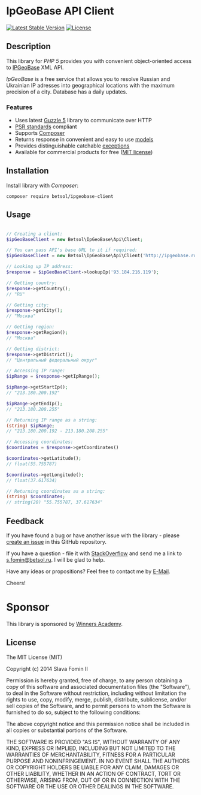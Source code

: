 # IpGeoBase API Client

[![Latest Stable Version](https://poser.pugx.org/betsol/ipgeobase-client/v/stable.svg)](https://packagist.org/packages/betsol/ipgeobase-client)
[![License](https://poser.pugx.org/betsol/ipgeobase-client/license.svg)](https://packagist.org/packages/betsol/ipgeobase-client)

## Description

This library for *PHP 5* provides you with convenient object-oriented access
to [IPGeoBase][ipgeobase] XML API.

*IpGeoBase* is a free service that allows you to resolve Russian and Ukrainian
IP adresses into geographical locations with the maximum precision of a city.
Database has a daily updates.

### Features

- Uses latest [Guzzle 5][guzzle] library to communicate over HTTP
- [PSR standards][psr-standards] compliant
- Supports [Composer][composer]
- Returns response in convenient and easy to use [models][models]
- Provides distinguishable catchable [exceptions][exceptions]
- Available for commercial products for free ([MIT license](#license))

## Installation

Install library with *Composer*:

`composer require betsol/ipgeobase-client`

## Usage

```php

// Creating a client:
$ipGeoBaseClient = new Betsol\IpGeoBase\Api\Client;

// You can pass API's base URL to it if required:
$ipGeoBaseClient = new Betsol\IpGeoBase\Api\Client('http://ipgeobase.ru:7020');

// Looking up IP address:
$response = $ipGeoBaseClient->lookupIp('93.184.216.119');

// Getting country:
$response->getCountry();
// "RU"

// Getting city:
$response->getCity();
// "Москва"

// Getting region:
$response->getRegion();
// "Москва"

// Getting district:
$response->getDistrict();
// "Центральный федеральный округ"

// Accessing IP range:
$ipRange = $response->getIpRange();

$ipRange->getStartIp();
// "213.180.200.192"

$ipRange->getEndIp();
// "213.180.208.255"

// Returning IP range as a string:
(string) $ipRange;
// "213.180.200.192 - 213.180.208.255"

// Accessing coordinates:
$coordinates = $response->getCoordinates()

$coordinates->getLatitude();
// float(55.755787)

$coordinates->getLongitude();
// float(37.617634)

// Returning coordinates as a string:
(string) $coordinates;
// string(20) "55.755787, 37.617634"

```

## Feedback

If you have found a bug or have another issue with the library - please [create an issue][new-issue]
in this GitHub repository.

If you have a question - file it with [StackOverflow][so-ask] and send me a
link to [s.fomin@betsol.ru][email]. I will be glad to help.

Have any ideas or propositions? Feel free to contact me by [E-Mail][email].

Cheers!

# Sponsor

This library is sponsored by [Winners Academy][winners-academy].

## License

The MIT License (MIT)

Copyright (c) 2014 Slava Fomin II

Permission is hereby granted, free of charge, to any person obtaining a copy
of this software and associated documentation files (the "Software"), to deal
in the Software without restriction, including without limitation the rights
to use, copy, modify, merge, publish, distribute, sublicense, and/or sell
copies of the Software, and to permit persons to whom the Software is
furnished to do so, subject to the following conditions:

The above copyright notice and this permission notice shall be included in
all copies or substantial portions of the Software.

THE SOFTWARE IS PROVIDED "AS IS", WITHOUT WARRANTY OF ANY KIND, EXPRESS OR
IMPLIED, INCLUDING BUT NOT LIMITED TO THE WARRANTIES OF MERCHANTABILITY,
FITNESS FOR A PARTICULAR PURPOSE AND NONINFRINGEMENT. IN NO EVENT SHALL THE
AUTHORS OR COPYRIGHT HOLDERS BE LIABLE FOR ANY CLAIM, DAMAGES OR OTHER
LIABILITY, WHETHER IN AN ACTION OF CONTRACT, TORT OR OTHERWISE, ARISING FROM,
OUT OF OR IN CONNECTION WITH THE SOFTWARE OR THE USE OR OTHER DEALINGS IN
THE SOFTWARE.

[models]:          Model/
[exceptions]:      Exception/
[ipgeobase]:       http://ipgeobase.ru/
[so-ask]:          http://stackoverflow.com/questions/ask
[email]:           mailto:s.fomin@betsol.ru
[new-issue]:       //github.com/betsol/ipgeobase-client/issues/new
[guzzle]:          http://guzzle.readthedocs.org/en/latest/
[composer]:        https://getcomposer.org/
[psr-standards]:   http://www.php-fig.org/
[winners-academy]: http://winnersacademy.ru/
